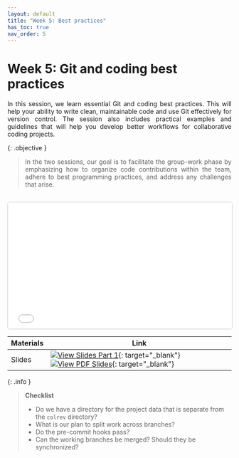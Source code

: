 ```yaml
---
layout: default
title: "Week 5: Best practices"
has_toc: true
nav_order: 5
---
```


<style>
  p {
    text-align: justify;
  }
</style>

# Week 5: Git and coding best practices

In this session, we learn essential Git and coding best practices.
This will help your ability to write clean, maintainable code and use Git effectively for version control.
The session also includes practical examples and guidelines that will help you develop better workflows for collaborative coding projects.

{: .objective }
> In the two sessions, our goal is to facilitate the group-work phase by emphasizing how to organize code contributions within the team, adhere to best programming practices, and address any challenges that arise.

<br>

<iframe src="../output/05-best_practice.html" 
        style="width: 100%; aspect-ratio: 16 / 9; border: 1px solid #ccc; border-radius: 5px;" 
        allowfullscreen>
</iframe>

<br>

| **Materials**                | **Link**                                                                                                                                  |
|------------------------|-----------------------------------------------------------------------------------------------------------------------------------------|
| Slides  | [![View Slides Part 1](https://img.shields.io/badge/View-Slides-orange?logo=html5)](../output/05-best_practice.html){: target="_blank"} [![View PDF Slides](https://img.shields.io/badge/Download-PDF-orange?logo=adobe)](../output/05-best_practice.pdf){: target="_blank"} |

{: .info }
> **Checklist**
>
> - Do we have a directory for the project data that is separate from the `colrev` directory?
> - What is our plan to split work across branches?
> - Do the pre-commit hooks pass?
> - Can the working branches be merged? Should they be synchronized?